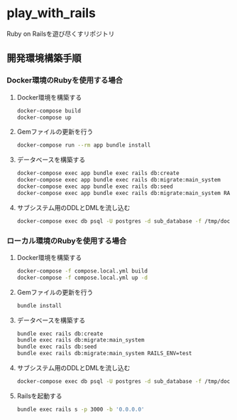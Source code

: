 # play_with_rails
Ruby on Railsを遊び尽くすリポジトリ

## 開発環境構築手順

### Docker環境のRubyを使用する場合
1. Docker環境を構築する
   ```sh
   docker-compose build
   docker-compose up
   ```
1. Gemファイルの更新を行う
   ```sh
   docker-compose run --rm app bundle install
   ```
1. データベースを構築する
   ```sh
   docker-compose exec app bundle exec rails db:create
   docker-compose exec app bundle exec rails db:migrate:main_system
   docker-compose exec app bundle exec rails db:seed
   docker-compose exec app bundle exec rails db:migrate:main_system RAILS_ENV=test
   ```
1. サブシステム用のDDLとDMLを流し込む
   ```sh
   docker-compose exec db psql -U postgres -d sub_database -f /tmp/docker_files/sub_database.sql
   ```

### ローカル環境のRubyを使用する場合
1. Docker環境を構築する
   ```sh
   docker-compose -f compose.local.yml build
   docker-compose -f compose.local.yml up -d
   ```
1. Gemファイルの更新を行う
   ```sh
   bundle install
   ```
1. データベースを構築する
   ```sh
   bundle exec rails db:create
   bundle exec rails db:migrate:main_system
   bundle exec rails db:seed
   bundle exec rails db:migrate:main_system RAILS_ENV=test
   ```
1. サブシステム用のDDLとDMLを流し込む
   ```sh
   docker-compose exec db psql -U postgres -d sub_database -f /tmp/docker_files/sub_database.sql
   ```
1. Railsを起動する
   ```sh
   bundle exec rails s -p 3000 -b '0.0.0.0'
   ```
